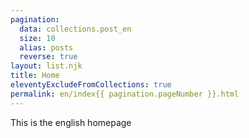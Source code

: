 ```yaml
---
pagination:
  data: collections.post_en
  size: 10
  alias: posts
  reverse: true
layout: list.njk
title: Home
eleventyExcludeFromCollections: true
permalink: en/index{{ pagination.pageNumber }}.html
---
```


This is the english homepage

